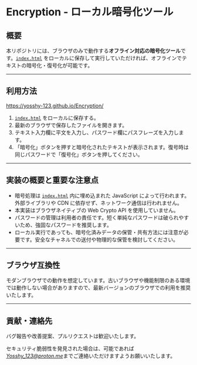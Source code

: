 # Encryption - ローカル暗号化ツール

## 概要
本リポジトリには、ブラウザのみで動作する**オフライン対応の暗号化ツール**です。[`index.html`](./index.html) をローカルに保存して実行していただければ、オフラインでテキストの暗号化・復号化が可能です。

---

## 利用方法
[https://yosshy-123.github.io/Encryption/
](https://yosshy-123.github.io/Encryption/)
1. [`index.html`](./index.html) をローカルに保存する。  
2. 最新のブラウザで保存したファイルを開きます。  
3. テキスト入力欄に平文を入力し、パスワード欄にパスフレーズを入力します。  
4. 「暗号化」ボタンを押すと暗号化されたテキストが表示されます。復号時は同じパスワードで「復号化」ボタンを押してください。

---

## 実装の概要と重要な注意点
- 暗号処理は [`index.html`](./index.html) 内に埋め込まれた JavaScript によって行われます。外部ライブラリや CDN に依存せず、ネットワーク通信は行われません。  
- 本実装はブラウザネイティブの Web Crypto API を使用していません。
- パスワードの管理は利用者の責任です。短く単純なパスワードは破られやすいため、強固なパスワードを推奨します。  
- ローカル実行であっても、暗号化済みデータの保管・共有方法には注意が必要です。安全なチャネルでの送付や物理的な保管を検討してください。

---

## ブラウザ互換性
モダンブラウザでの動作を想定しています。古いブラウザや機能制限のある環境では動作しない場合がありますので、最新バージョンのブラウザでの利用を推奨いたします。

---

## 貢献・連絡先
バグ報告や改善提案、プルリクエストは歓迎いたします。

セキュリティ脆弱性を発見された場合は、可能であれば*Yosshy_123@proton.me*までご連絡いただけますようお願いいたします。
